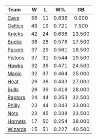 | Team                            |  W  |  L  |  W%   |   GB   |
|:--------------------------------|:---:|:---:|:-----:|:------:|
| [Cavs](/r/clevelandcavs)        | 56  | 11  | 0.836 | 0.000  |
| [Celtics](/r/bostonceltics)     | 49  | 19  | 0.721 | 7.500  |
| [Knicks](/r/NYKnicks)           | 42  | 24  | 0.636 | 13.500 |
| [Bucks](/r/MkeBucks)            | 38  | 28  | 0.576 | 17.500 |
| [Pacers](/r/pacers)             | 37  | 29  | 0.561 | 18.500 |
| [Pistons](/r/DetroitPistons)    | 37  | 31  | 0.544 | 19.500 |
| [Hawks](/r/AtlantaHawks)        | 32  | 36  | 0.471 | 24.500 |
| [Magic](/r/OrlandoMagic)        | 32  | 37  | 0.464 | 25.000 |
| [Heat](/r/heat)                 | 29  | 38  | 0.433 | 27.000 |
| [Bulls](/r/chicagobulls)        | 28  | 39  | 0.418 | 28.000 |
| [Raptors](/r/torontoraptors)    | 24  | 44  | 0.353 | 32.500 |
| [Philly](/r/sixers)             | 23  | 44  | 0.343 | 33.000 |
| [Nets](/r/GoNets)               | 23  | 45  | 0.338 | 33.500 |
| [Hornets](/r/CharlotteHornets)  | 17  | 50  | 0.254 | 39.000 |
| [Wizards](/r/washingtonwizards) | 15  | 51  | 0.227 | 40.500 |